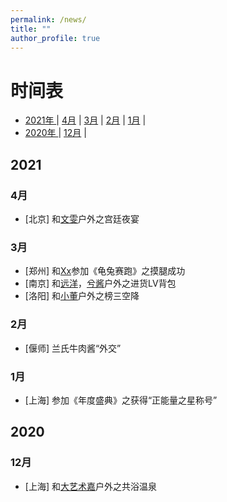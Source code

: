 ```yaml
---
permalink: /news/
title: ""
author_profile: true
---
```


# 时间表

- [ 2021年 ](#head1)
	| [4月](#head2) | [3月](#head3) | [2月](#head4) | [1月](#head5) |
- [ 2020年 ](#head6)
	| [12月](#head7) |

## <span id="head1"> 2021</span>

### <span id="head2"> 4月</span>
	
* [北京] 和[文雯](https://www.douyu.com/92222)户外之宫廷夜宴

### <span id="head3"> 3月</span>

* [郑州] 和[Xx](https://www.douyu.com/1402692)参加《龟兔赛跑》之摸腿成功
* [南京] 和[远洋](https://www.douyu.com/37)，[兮酱](https://www.douyu.com/1347617)户外之进货LV背包
* [洛阳] 和[小董](https://www.douyu.com/11118)户外之榜三空降

### <span id="head4"> 2月</span>

* [偃师] 兰氏牛肉酱“外交”

### <span id="head5"> 1月</span>

* [上海] 参加《年度盛典》之获得“正能量之星称号”

## <span id="head6"> 2020</span>

### <span id="head7"> 12月</span>

* [上海] 和[大艺术嘉](https://www.douyu.com/3917746)户外之共浴温泉

